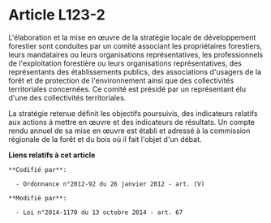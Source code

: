 # Article L123-2

L'élaboration et la mise en œuvre de la stratégie locale de développement forestier sont conduites par un comité associant
les propriétaires forestiers, leurs mandataires ou leurs organisations représentatives, les professionnels de l'exploitation
forestière ou leurs organisations représentatives, des représentants des établissements publics, des associations d'usagers
de la forêt et de protection de l'environnement ainsi que des collectivités territoriales concernées. Ce comité est présidé
par un représentant élu d'une des collectivités territoriales.

La stratégie retenue définit les objectifs poursuivis, des indicateurs relatifs aux actions à mettre en œuvre et des
indicateurs de résultats. Un compte rendu annuel de sa mise en œuvre est établi et adressé à la commission régionale de la
forêt et du bois où il fait l'objet d'un débat.

**Liens relatifs à cet article**

	**Codifié par**:

	  - Ordonnance n°2012-92 du 26 janvier 2012 - art. (V)

	**Modifié par**:

	  - Loi n°2014-1170 du 13 octobre 2014 - art. 67

